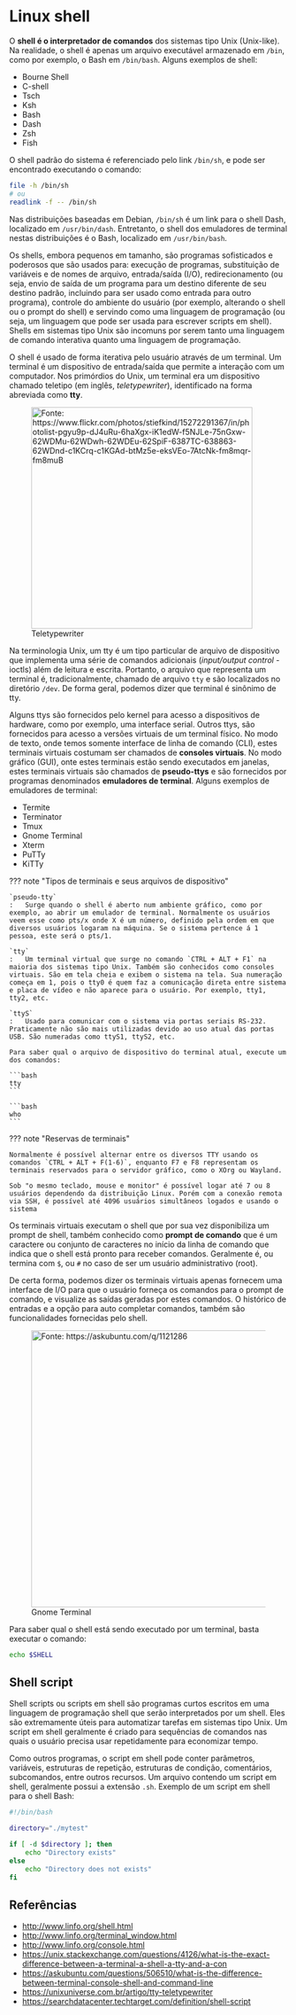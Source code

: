 # Linux shell

O **shell é o interpretador de comandos** dos sistemas tipo Unix (Unix-like). Na realidade, o shell é apenas um arquivo executável armazenado em `/bin`, como por exemplo, o Bash em `/bin/bash`. Alguns exemplos de shell:

- Bourne Shell
- C-shell 
- Tsch
- Ksh
- Bash
- Dash
- Zsh
- Fish

O shell padrão do sistema é referenciado pelo link `/bin/sh`, e pode ser encontrado executando o comando:

```bash
file -h /bin/sh
# ou
readlink -f -- /bin/sh
```

Nas distribuições baseadas em Debian, `/bin/sh` é um link para o shell Dash, localizado em `/usr/bin/dash`. Entretanto, o shell dos emuladores de terminal nestas distribuições é o Bash, localizado em `/usr/bin/bash`.

Os shells, embora pequenos em tamanho, são programas sofisticados e poderosos que são usados para: execução de programas, substituição de variáveis e de nomes de arquivo, entrada/saída (I/O), redirecionamento (ou seja, envio de saída de um programa para um destino diferente de seu destino padrão, incluindo para ser usado como entrada para outro programa), controle do ambiente do usuário (por exemplo, alterando o shell ou o prompt do shell) e servindo como uma linguagem de programação (ou seja, um linguagem que pode ser usada para escrever scripts em shell). Shells em sistemas tipo Unix são incomuns por serem tanto uma linguagem de comando interativa quanto uma linguagem de programação.

O shell é usado de forma iterativa pelo usuário através de um terminal. Um terminal é um dispositivo de entrada/saída que permite a interação com um computador. Nos primórdios do Unix, um terminal era um dispositivo chamado teletipo (em inglês, *teletypewriter*), identificado na forma abreviada como **tty**.

<figure>
    <img src="../_linux-shell/teletypewriter.jpg" width="400px" title="Fonte: https://www.flickr.com/photos/stiefkind/15272291367/in/photolist-pgyu9p-dJ4uRu-6haXgx-iK1edW-f5NJLe-75nGxw-62WDMu-62WDwh-62WDEu-62SpiF-6387TC-638863-62WDnd-c1KCrq-c1KGAd-btMz5e-eksVEo-7AtcNk-fm8mqr-fm8muB"/>
    <figcaption>Teletypewriter</figcaption>
</figure>

Na terminologia Unix, um tty é um tipo particular de arquivo de dispositivo que implementa uma série de comandos adicionais (*input/output control* - ioctls) além de leitura e escrita. Portanto, o arquivo que representa um terminal é, tradicionalmente, chamado de arquivo `tty` e são localizados no diretório `/dev`. De forma geral, podemos dizer que terminal é sinônimo de tty.

Alguns ttys são fornecidos pelo kernel para acesso a dispositivos de hardware, como por exemplo, uma interface serial. Outros ttys, são fornecidos para acesso a versões virtuais de um terminal físico. No modo de texto, onde temos somente interface de linha de comando (CLI), estes terminais virtuais costumam ser chamados de **consoles virtuais**. No modo gráfico (GUI), onte estes terminais estão sendo executados em janelas, estes terminais virtuais são chamados de **pseudo-ttys** e são fornecidos por programas denominados **emuladores de terminal**. Alguns exemplos de emuladores de terminal:

- Termite
- Terminator
- Tmux
- Gnome Terminal
- Xterm
- PuTTy
- KiTTy

??? note "Tipos de terminais e seus arquivos de dispositivo"

    `pseudo-tty`
    :   Surge quando o shell é aberto num ambiente gráfico, como por exemplo, ao abrir um emulador de terminal. Normalmente os usuários veem esse como pts/x onde X é um número, definido pela ordem em que diversos usuários logaram na máquina. Se o sistema pertence á 1 pessoa, este será o pts/1.

    `tty`
    :   Um terminal virtual que surge no comando `CTRL + ALT + F1` na maioria dos sistemas tipo Unix. Também são conhecidos como consoles virtuais. São em tela cheia e exibem o sistema na tela. Sua numeração começa em 1, pois o tty0 é quem faz a comunicação direta entre sistema e placa de vídeo e não aparece para o usuário. Por exemplo, tty1, tty2, etc.

    `ttyS`
    :   Usado para comunicar com o sistema via portas seriais RS-232. Praticamente não são mais utilizadas devido ao uso atual das portas USB. São numeradas como ttyS1, ttyS2, etc.

    Para saber qual o arquivo de dispositivo do terminal atual, execute um dos comandos:

    ```bash
    tty
    ```

    ```bash
    who
    ```

??? note "Reservas de terminais"

    Normalmente é possível alternar entre os diversos TTY usando os comandos `CTRL + ALT + F(1-6)`, enquanto F7 e F8 representam os terminais reservados para o servidor gráfico, como o XOrg ou Wayland.

    Sob "o mesmo teclado, mouse e monitor" é possível logar até 7 ou 8 usuários dependendo da distribuição Linux. Porém com a conexão remota via SSH, é possível até 4096 usuários simultâneos logados e usando o sistema

Os terminais virtuais executam o shell que por sua vez disponibiliza um prompt de shell, também conhecido como **prompt de comando** que é um caractere ou conjunto de caracteres no início da linha de comando que indica que o shell está pronto para receber comandos. Geralmente é, ou termina com `$`, ou `#` no caso de ser um usuário administrativo (root).

De certa forma, podemos dizer os terminais virtuais apenas fornecem uma interface de I/O para que o usuário forneça os comandos para o prompt de comando, e visualize as saídas geradas por estes comandos. O histórico de entradas e a opção para auto completar comandos, também são funcionalidades fornecidas pelo shell.

<figure>
    <img src="../_linux-shell/gnome-terminal.png" width="500px" title="Fonte: https://askubuntu.com/q/1121286"/>
    <figcaption>Gnome Terminal</figcaption>
</figure>

Para saber qual o shell está sendo executado por um terminal, basta executar o comando:

```bash
echo $SHELL
```

## Shell script

Shell scripts ou scripts em shell são programas curtos escritos em uma linguagem de programação shell que serão interpretados por um shell. Eles são extremamente úteis para automatizar tarefas em sistemas tipo Unix. Um script em shell geralmente é criado para sequências de comandos nas quais o usuário precisa usar repetidamente para economizar tempo. 

Como outros programas, o script em shell pode conter parâmetros, variáveis, estruturas de repetição, estruturas de condição, comentários, subcomandos, entre outros recursos. Um arquivo contendo um script em shell, geralmente possui a extensão `.sh`. Exemplo de um script em shell para o shell Bash:

```bash
#!/bin/bash

directory="./mytest"

if [ -d $directory ]; then
    echo "Directory exists"
else
    echo "Directory does not exists"
fi
```

## Referências

- <http://www.linfo.org/shell.html>
- <http://www.linfo.org/terminal_window.html>
- <http://www.linfo.org/console.html>
- <https://unix.stackexchange.com/questions/4126/what-is-the-exact-difference-between-a-terminal-a-shell-a-tty-and-a-con>
- <https://askubuntu.com/questions/506510/what-is-the-difference-between-terminal-console-shell-and-command-line>
- <https://unixuniverse.com.br/artigo/tty-teletypewriter>
- <https://searchdatacenter.techtarget.com/definition/shell-script>
